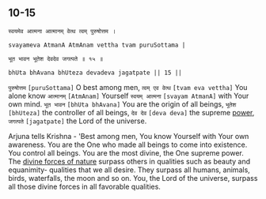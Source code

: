 ## 10-15


```shloka-sa
स्वयमेव आत्मना आत्मानम् वेत्थ त्वम् पुरुषोत्तम ।
```
```shloka-sa-hk
svayameva AtmanA AtmAnam vettha tvam puruSottama |
```
```shloka-sa
भूत भावन भूतेश देवदेव जगत्पते ॥ १५ ॥
```
```shloka-sa-hk
bhUta bhAvana bhUteza devadeva jagatpate || 15 ||
```

`पुरुषोत्तम` `[puruSottama]` O best among men, `त्वम् एव वेत्थ` `[tvam eva vettha]` You alone know `आत्मानम्` `[AtmAnam]` Yourself `स्वयम् आत्मना` `[svayam AtmanA]` with Your own mind. `भूत भावन` `[bhUta bhAvana]` You are the origin of all beings, `भूतेश` `[bhUteza]` the controller of all beings, `देव देव` `[deva deva]` the supreme [power](gods_and_other_powers), `जगत्पते` `[jagatpate]` the Lord of the universe.

Arjuna tells Krishna - 'Best among men, You know Yourself with Your own awareness. You are the One who made all beings to come into existence. You control all beings. You are the most divine, the One supreme power. 
The [divine forces of nature](gods_and_other_powers) surpass others in qualities such as beauty and equanimity- qualities that we all desire. They surpass all humans, animals, birds, waterfalls, the moon and so on. You, the Lord of the universe, surpass all those divine forces in all favorable qualities.

